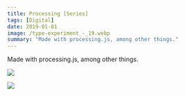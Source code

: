 ```yaml
---
title: Processing [Series]
tags: [Digital]
date: 2019-01-01
image: /type-experiment_-_19.webp
summary: "Made with processing.js, among other things."
---
```

Made with processing.js, among other things.

![](/type-experiment_-_20.webp)

![](/type-experiment_-_14.webp)